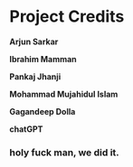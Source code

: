 # Project Credits

**Arjun Sarkar**


**Ibrahim Mamman**


**Pankaj Jhanji**


**Mohammad Mujahidul Islam**


**Gagandeep Dolla**

**chatGPT**


### holy fuck man, we did it.
